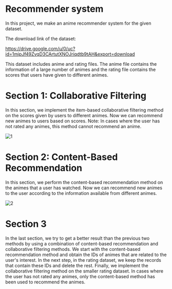 # Recommender system

In this project, we make an anime recommender system for the given dataset.

The download link of the dataset:

https://drive.google.com/u/0/uc?id=1mipJf49ZvqD3CArtutXNOJriqdtb9tAH&export=download

This dataset includes anime and rating files. The anime file contains the information of a large number of animes and the rating file contains the scores that users have given to different animes.

# Section 1: Collaborative Filtering

In this section, we implement the item-based collaborative filtering method on the scores given by users to different animes. Now we can recommend new animes to users based on scores. Note: In cases where the user has not rated any animes, this method cannot recommend an anime.

![1](https://github.com/alireza-aghelan/recommender-systems/assets/47056654/82a4809f-1821-4a26-ae2b-985ac1da1e8f)

# Section 2: Content-Based Recommendation 

In this section, we perform the content-based recommendation method on the animes that a user has watched. Now we can recommend new animes to the user according to the information available from different animes.

![2](https://github.com/alireza-aghelan/recommender-systems/assets/47056654/8323a469-a92b-47a2-8a85-1d440e820f26)

# Section 3 

In the last section, we try to get a better result than the previous two methods by using a combination of content-based recommendation and collaborative filtering methods. We start with the content-based recommendation method and obtain the IDs of animes that are related to the user's interest. In the next step, in the rating dataset, we keep the records that contain these IDs and delete the rest. Finally, we implement the collaborative filtering method on the smaller rating dataset. In cases where the user has not rated any animes, only the content-based method has been used to recommend the animes.
